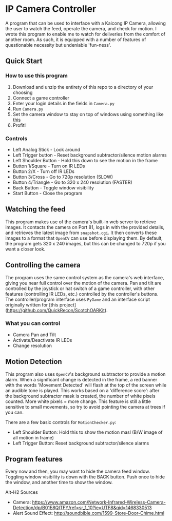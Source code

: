 # IP Camera Controller
A program that can be used to interface with a Kaicong IP Camera, allowing the user to watch the feed, operate the camera, and check for motion.  I wrote this program to enable me to watch for deliveries from the comfort of another room.  As such, it is equipped with a number of features of questionable necessity but undeniable 'fun-ness'.

## Quick Start
### How to use this program
1. Download and unzip the entirety of this repo to a directory of your choosing
2. Connect a game controller
3. Enter your login details in the fields in `Camera.py`
2. Run `Camera.py`
3. Set the camera window to stay on top of windows using something like [this](http://www.labnol.org/software/tutorials/keep-window-always-on-top/5213/)
4. Profit!

### Controls
 - Left Analog Stick - Look around
 - Left Trigger button - Reset background subtractor/silence motion alarms
 - Left Shoulder Button - Hold this down to see the motion in the frame
 - Button 1/Square - Turn on IR LEDs
 - Button 2/X - Turn off IR LEDs
 - Button 3/Cross - Go to 720p resolution (SLOW)
 - Button 4/Triangle - Go to 320 x 240 resolution (FASTER)
 - Back Button - Toggle window visibility
 - Start Button - Close the program

## Watching the feed
This program makes use of the camera's built-in web server to retrieve images.  It contacts the camera on Port 81, logs in with the provided details, and retrieves the latest image from `snapshot.cgi`.  It then converts these images to a format that `OpenCV` can use before displaying them.  By default, the program gets 320 x 240 images, but this can be changed to 720p if you want a closer look.

## Controlling the camera
The program uses the same control system as the camera's web interface, giving you near full control over the motion of the camera.  Pan and tilt are controlled by the joystick or hat switch of a game controller, with other features (controlling IR LEDs, etc.) controlled by the controller's buttons.  The controller/program interface uses `PyGame` and an interface script originally written for [this project] (https://github.com/QuickRecon/ScotchOARKit).

### What you can control
 - Camera Pan and Tilt
 - Activate/Deactivate IR LEDs
 - Change resolution

## Motion Detection
This program also uses `OpenCV`'s background subtractor to provide a motion alarm.  When a significant change is detected in the frame, a red banner with the words 'Movement Detected' will flash at the top of the screen while an audible tone is played.  This works based on a 'difference score': after the background subtractor mask is created, the number of white pixels counted.  More white pixels = more change.  This feature is still a little sensitive to small movements, so try to avoid pointing the camera at trees if you can.

There are a few basic controls for `MotionChecker.py`:
 - Left Shoulder Button: Hold this to show the motion masl (B/W image of all motion in frame)
 - Left Trigger Button: Reset background subtractor/silence alarms

## Program features
Every now and then, you may want to hide the camera feed window.  Toggling window visibility is down with the BACK button.  Push once to hide the window, and another time to show the window.

Alt-H2 Sources
 - Camera: https://www.amazon.com/Network-Infrared-Wireless-Camera-Detection/dp/B01E8QITFY/ref=sr_1_10?ie=UTF8&qid=1468330513
 - Alert Sound Effect: http://soundbible.com/1599-Store-Door-Chime.html
